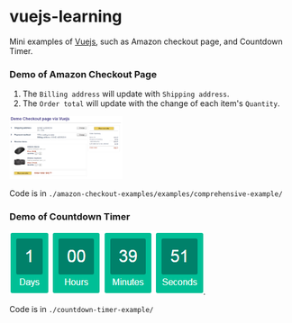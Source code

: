 # vuejs-learning
Mini examples of [Vuejs](https://vuejs.org/v2/guide/index.html), such as Amazon checkout page, and Countdown Timer.

### Demo of Amazon Checkout Page
1. The `Billing address` will update with `Shipping address`.
2. The `Order total` will update with the change of each item's `Quantity`. 

<kbd>
<img src="./amazon-checkout-examples/examples/comprehensive-example/demo-checkout-via-vuejs.png" alt="checkout" style="width: 200px;"/>
</kbd>

Code is in `./amazon-checkout-examples/examples/comprehensive-example/`

### Demo of Countdown Timer
![countdown-timer](./countdown-timer-example/countdown-timer.png).

Code is in `./countdown-timer-example/`
